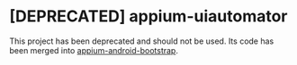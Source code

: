 # [DEPRECATED] appium-uiautomator

This project has been deprecated and should not be used. Its code has been
merged into [appium-android-bootstrap](https://github.com/appium/appium-android-bootstrap).
